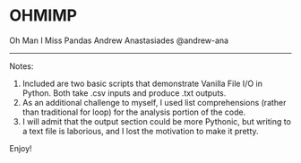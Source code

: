 # OHMIMP
  Oh Man I Miss Pandas
  Andrew Anastasiades
  @andrew-ana

---
Notes:

1. Included are two basic scripts that demonstrate Vanilla File I/O in Python. Both take .csv inputs and produce .txt outputs.
2. As an additional challenge to myself, I used list comprehensions (rather than traditional for loop) for the analysis portion of the code.
3. I will admit that the output section could be more Pythonic, but writing to a text file is laborious, and I lost the motivation to make it pretty.

Enjoy!


